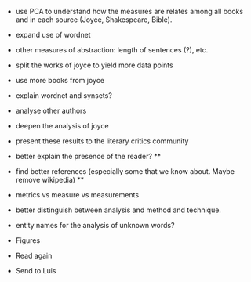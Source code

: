 * use PCA to understand how the measures are relates among all books
and in each source (Joyce, Shakespeare, Bible).
* expand use of wordnet
* other measures of abstraction:
length of sentences (?), etc.
* split the works of joyce to yield more data points
* use more books from joyce
* explain wordnet and synsets?
* analyse other authors
* deepen the analysis of joyce
* present these results to the literary critics community
* better explain the presence of the reader? **
* find better references (especially some that we know about. Maybe
  remove wikipedia) **
* metrics vs measure vs measurements
* better distinguish between analysis and method and technique.
* entity names for the analysis of unknown words?


* Figures
* Read again
* Send to Luis



